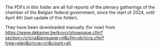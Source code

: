 The PDFs in this folder are all full reports of the plenary gatherings of the chamber of the Belgian federal government, since the start of 2024, until April 4th (last update of this folder).

They have been downloaded manually (for now) from https://www.dekamer.be/kvvcr/showpage.cfm?section=/cricra&language=nl&cfm=dcricra.cfm?type=plen&cricra=cri&count=all.